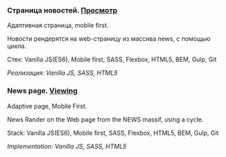 ### Страница новостей. [Просмотр](https://human97.github.io/space_x_launch_list/dist/)

Адаптивная страница, mobile first.

Новости рендерятся на web-страницу из массива news, с помощью цикла.


Стек: Vanilla JS(ES6), Mobile first, SASS, Flexbox, HTML5, BEM, Gulp, Git

*Реализация: Vanilla JS, SASS, HTML5*


### News page. [Viewing](https://human97.github.io/space_x_launch_list/dist/)

Adaptive page, Mobile First.

News Rander on the Web page from the NEWS massif, using a cycle.


Stack: Vanilla JS(ES6), Mobile first, SASS, Flexbox, HTML5, BEM, Gulp, Git

*Implementation: Vanilla JS, SASS, HTML5*